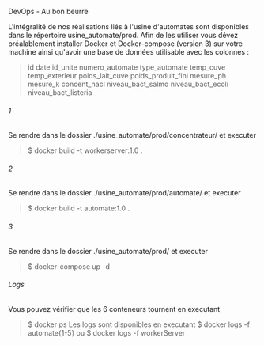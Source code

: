 DevOps - Au bon beurre

L'intégralité de nos réalisations liés à l'usine d'automates sont disponibles dans le répertoire usine_automate/prod. 
Afin de les utiliser vous dévez préalablement installer Docker et Docker-compose (version 3) sur votre machine ainsi qu'avoir une base de données utilisable avec les colonnes :

> id date id_unite numero_automate type_automate temp_cuve temp_exterieur poids_lait_cuve poids_produit_fini mesure_ph mesure_k concent_nacl niveau_bact_salmo niveau_bact_ecoli niveau_bact_listeria 

###### 1 
Se rendre dans le dossier ./usine_automate/prod/concentrateur/ et executer 
> $ docker build -t workerserver:1.0 .

###### 2 
Se rendre dans le dossier ./usine_automate/prod/automate/ et executer 
> $ docker build -t automate:1.0 .

###### 3
Se rendre dans le dossier ./usine_automate/prod/ et executer 
> $ docker-compose up -d

###### Logs
Vous pouvez vérifier que les 6 conteneurs tournent en executant 
> $ docker ps 
Les logs sont disponibles en executant
> $ docker logs -f automate{1-5} ou $ docker logs -f workerServer








